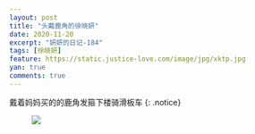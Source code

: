 ```yaml
---
layout: post
title: "头戴鹿角的徐晓妍"
date: 2020-11-20
excerpt: "妍妍的日记-184"
tags: [徐晓妍]
feature: https://static.justice-love.com/image/jpg/xktp.jpg
yan: true
comments: true
---
```

戴着妈妈买的的鹿角发箍下楼骑滑板车
{: .notice}
<figure>
    <img src="{{ site.staticUrl }}/yanyan/image/toudailujiao.jpg" />
</figure>
